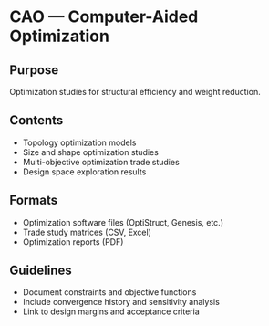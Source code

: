 # CAO — Computer-Aided Optimization

## Purpose
Optimization studies for structural efficiency and weight reduction.

## Contents
- Topology optimization models
- Size and shape optimization studies
- Multi-objective optimization trade studies
- Design space exploration results

## Formats
- Optimization software files (OptiStruct, Genesis, etc.)
- Trade study matrices (CSV, Excel)
- Optimization reports (PDF)

## Guidelines
- Document constraints and objective functions
- Include convergence history and sensitivity analysis
- Link to design margins and acceptance criteria
